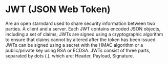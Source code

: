 # JWT (JSON Web Token)
Are an open starndard used to share security information between two parties. A client and a server. Each JWT contains encoded JSON objects, including a set of claims, JWTs are signed using a cryptographic algorithm to ensure that claims cannot by altered after the token has been issued. JWTs can be signed using a secret with the HMAC algorithm or a public/private key using RSA or ECDSA. 
JWTs consist of three parts, separated by dots (.), which are: Header, Payload, Signature.
